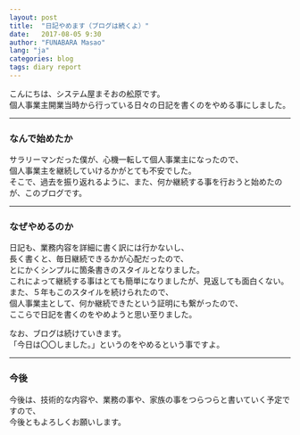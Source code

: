 ```yaml
---
layout: post
title:  "日記やめます（ブログは続くよ）"
date:   2017-08-05 9:30
author: "FUNABARA Masao"
lang: "ja"
categories: blog
tags: diary report
---
```


こんにちは、システム屋まそおの舩原です。  
個人事業主開業当時から行っている日々の日記を書くのをやめる事にしました。

----

### なんで始めたか

サラリーマンだった僕が、心機一転して個人事業主になったので、  
個人事業主を継続していけるかがとても不安でした。  
そこで、過去を振り返れるように、また、何か継続する事を行おうと始めたのが、このブログです。

----

### なぜやめるのか

日記も、業務内容を詳細に書く訳には行かないし、  
長く書くと、毎日継続できるかが心配だったので、  
とにかくシンプルに箇条書きのスタイルとなりました。  
これによって継続する事はとても簡単になりましたが、見返しても面白くない。  
また、５年もこのスタイルを続けられたので、  
個人事業主として、何か継続できたという証明にも繋がったので、  
ここらで日記を書くのをやめようと思い至りました。

なお、ブログは続けていきます。  
「今日は〇〇しました。」というのをやめるという事ですよ。

----

### 今後

今後は、技術的な内容や、業務の事や、家族の事をつらつらと書いていく予定ですので、  
今後ともよろしくお願いします。
